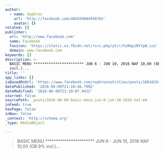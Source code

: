 ```yaml
---
author:
  - name: Sophros
    url: 'http://facebook.com/484559884958765'
    avatar: {}
related: []
publisher:
  url: 'http://www.facebook.com'
  name: Facebook
  favicon: 'https://static.xx.fbcdn.net/rsrc.php/yV/r/hzMapiNYYpW.ico'
  domain: www.facebook.com
keywords: []
description: >-
  BASIC MENU *********************** JUN 6 - JUN 10, 2016 NAF 10,00 (OB 9%
  incl.)...
title: ''
app_links: []
isBasedOnUrl: 'https://www.facebook.com/sophrosnutrition/posts/1061635480584533:0'
datePublished: '2016-06-09T21:18:46.799Z'
dateModified: '2016-06-09T21:18:07.941Z'
starred: false
sourcePath: _posts/2016-06-09-basic-menu-jun-6-jun-10-2016-naf.md
inFeed: true
hasPage: false
inNav: false
_context: 'http://schema.org'
_type: MediaObject

---
```

> BASIC MENU \*\*\*\*\*\*\*\*\*\*\*\*\*\*\*\*\*\*\*\*\*\*\* JUN 6 - JUN 10, 2016 NAF 10,00 (OB 9% incl.)...